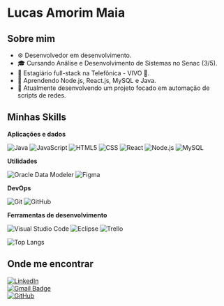 # Lucas Amorim Maia

## Sobre mim

- ⚙️ Desenvolvedor em desenvolvimento.
- 🎓 Cursando Análise e Desenvolvimento de Sistemas no Senac (3/5).
- 💼 Estagiário full-stack na Telefônica - VIVO 💜.
- 🌱 Aprendendo Node.js, React.js, MySQL e Java.
- 📅 Atualmente desenvolvendo um projeto focado em automação de scripts de redes.

## Minhas Skills

**Aplicações e dados**

![Java](https://img.shields.io/badge/-Java-333333?style=flat&logo=Java&logoColor=007396)
![JavaScript](https://img.shields.io/badge/-JavaScript-333333?style=flat&logo=javascript)
![HTML5](https://img.shields.io/badge/-HTML5-333333?style=flat&logo=HTML5)
![CSS](https://img.shields.io/badge/-CSS-333333?style=flat&logo=CSS3&logoColor=1572B6)
![React](https://img.shields.io/badge/-React-333333?style=flat&logo=react)
![Node.js](https://img.shields.io/badge/-Node.js-333333?style=flat&logo=node.js)
![MySQL](https://img.shields.io/badge/-MySQL-333333?style=flat&logo=mysql)

**Utilidades**

![Oracle Data Modeler](https://img.shields.io/badge/Oracle_Data_Modeler-333333?style=flat&logo=databricks&logoColor=white)
![Figma](https://img.shields.io/badge/-Figma-333333?style=flat&logo=figma)

**DevOps**

![Git](https://img.shields.io/badge/-Git-333333?style=flat&logo=git)
![GitHub](https://img.shields.io/badge/-GitHub-333333?style=flat&logo=github)

**Ferramentas de desenvolvimento**

![Visual Studio Code](https://img.shields.io/badge/-Visual%20Studio%20Code-333333?style=flat&logo=visual-studio-code&logoColor=007ACC)
![Eclipse](https://img.shields.io/badge/-Eclipse-333333?style=flat&logo=eclipse-ide&logoColor=2C2255)
![Trello](https://img.shields.io/badge/-Trello-333333?style=flat&logo=trello&logoColor=007ACC)

![Top Langs](https://github-readme-stats.vercel.app/api/top-langs/?username=Kinhazin&layout=compact&theme=radical)

## Onde me encontrar

[![LinkedIn](https://img.shields.io/badge/-Lucas-blue?style=flat-square&logo=Linkedin&logoColor=white&link=https://www.linkedin.com/in/lucas-amorim-maia/)](https://www.linkedin.com/in/lucas-amorim-maia/)  
[![Gmail Badge](https://img.shields.io/badge/-lucasmaiacisco@gmail-006bed?style=flat-square&logo=Gmail&logoColor=white&link=mailto:lucasmaiacisco@gmail.com)](mailto:lucasmaiacisco@gmail.com)  
[![GitHub](https://img.shields.io/github/followers/Kinhazin?label=follow&style=social)](https://github.com/Kinhazin)
